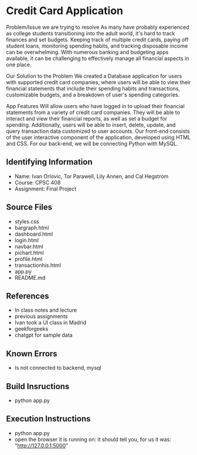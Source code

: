 # Credit Card Application
Problem/Issue we are trying to resolve
As many have probably experienced as college students transitioning into the adult world, it's hard to track finances and set budgets. Keeping track of multiple credit cards, paying off student loans, monitoring spending habits, and tracking disposable income can be overwhelming. With numerous banking and budgeting apps available, it can be challenging to effectively manage all financial aspects in one place.

Our Solution to the Problem
We created a Database application for users with supported credit card companies, where users will be able to view their financial statements that include their spending habits and transactions, customizable budgets, and a breakdown of user's spending categories.

App Features
Will allow users who have logged in to upload their financial statements from a variety of credit card companies. They will be able to interact and view their financial reports, as well as set a budget for spending. Additionally, users will be able to insert, delete, update, and query transaction data customized to user accounts. Our front-end consists of the user interactive component of the application, developed using HTML and CSS. For our back-end, we will be connecting Python with MySQL.


## Identifying Information

* Name: Ivan Orlovic, Tor Parawell, Lily Annen, and Cal Hegstrom
* Course: CPSC 408
* Assignment: Final Project

## Source Files  
* styles.css
* bargraph.html
* dashboard.html
* login.html
* navbar.html
* pichart.html
* profile.html
* transactionhis.html
* app.py
* README.md

## References

* In class notes and lecture 
* previous assignments
* Ivan took a UI class in Madrid
* geekforgeeks
* chatgpt for sample data 

## Known Errors

* Is not connected to backend, mysql

## Build Insructions 
* python app.py

## Execution Instructions
* python app.py
* open the browser it is running on: it should tell you, for us it was: "http://127.0.0.1:5000"